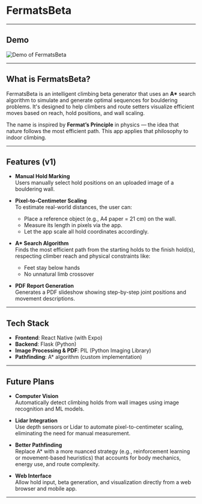 # FermatsBeta

---

## Demo

![Demo of FermatsBeta](./demo_mobiile.gif)

---

## What is FermatsBeta?

FermatsBeta is an intelligent climbing beta generator that uses an **A\*** search algorithm to simulate and generate optimal sequences for bouldering problems. It's designed to help climbers and route setters visualize efficient moves based on reach, hold positions, and wall scaling.

The name is inspired by **Fermat’s Principle** in physics — the idea that nature follows the most efficient path. This app applies that philosophy to indoor climbing.

---

## Features (v1)

- **Manual Hold Marking**  
  Users manually select hold positions on an uploaded image of a bouldering wall.

- **Pixel-to-Centimeter Scaling**  
  To estimate real-world distances, the user can:
  - Place a reference object (e.g., A4 paper = 21 cm) on the wall.
  - Measure its length in pixels via the app.
  - Let the app scale all hold coordinates accordingly.

- **A\* Search Algorithm**  
  Finds the most efficient path from the starting holds to the finish hold(s), respecting climber reach and physical constraints like:
  - Feet stay below hands
  - No unnatural limb crossover

- **PDF Report Generation**  
  Generates a PDF slideshow showing step-by-step joint positions and movement descriptions.

---

## Tech Stack

- **Frontend**: React Native (with Expo)  
- **Backend**: Flask (Python)  
- **Image Processing & PDF**: PIL (Python Imaging Library)  
- **Pathfinding**: A* algorithm (custom implementation)  

---

## Future Plans

- **Computer Vision**  
  Automatically detect climbing holds from wall images using image recognition and ML models.

- **Lidar Integration**  
  Use depth sensors or Lidar to automate pixel-to-centimeter scaling, eliminating the need for manual measurement.

- **Better Pathfinding**  
  Replace A* with a more nuanced strategy (e.g., reinforcement learning or movement-based heuristics) that accounts for body mechanics, energy use, and route complexity.

- **Web Interface**  
  Allow hold input, beta generation, and visualization directly from a web browser and mobile app.

---
